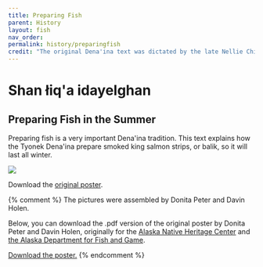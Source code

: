 ```yaml
---
title: Preparing Fish
parent: History
layout: fish
nav_order: 
permalink: history/preparingfish
credit: "The original Dena'ina text was dictated by the late Nellie Chickalusion of Tyonek in 1976. For this version, it was spoken and recorded by Nora McCord of Tyonek in 2006. It was transcribed and translated by James Kari and Donita Peter. The html-version was prepared by Olga Lovick."
---
```


# Shan łiq'a idayelghan

## Preparing Fish in the Summer


Preparing fish is a very important Dena'ina tradition. This text explains how the Tyonek Dena'ina prepare smoked king salmon strips, or <span class="den">balik</span>, so it will last all winter.

<img src="{{site.baseurl}}/images/fire_and_balik_pale.png"/>

Download the [original poster](/downloads/prepare_fish.pdf).

{% comment %}
The pictures were assembled by Donita Peter and Davin Holen.

Below, you can download the .pdf version of the original poster by Donita Peter and Davin Holen, originally for the <a href="http://www.alaskanative.net">Alaska Native Heritage Center</a> and <a href="http://www.adfg.state.ak.us/">the Alaska Department for Fish and Game</a>.</p>
<p> <a href="downloads/prepare_fish.pdf">Download the poster.</a>
{% endcomment %}
